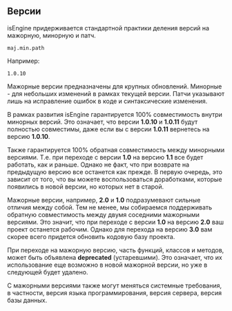 ## Версии

isEngine придерживается стандартной практики деления версий на мажорную, минорную и патч.

    maj.min.path

Например:

    1.0.10

Мажорные версии предназначены для крупных обновлений. Минорные - для небольших изменений в рамках текущей версии. Патчи указывают лишь на исправление ошибок в коде и синтаксические изменения.

В рамках развития isEngine гарантируется 100% совместимость внутри минорных версий. Это означает, что версии **1.0.10** и **1.0.11** будут полностью совместимы, даже если вы с версии **1.0.11** вернетесь на версию **1.0.10**.

Также гарантируется 100% обратная совместимость между минорными версиями. Т.е. при переходе с версии **1.0** на версию **1.1** все будет работать, как и раньше. Однако не факт, что при возврате на предыдущую версию все останется как прежде. В первую очередь, это зависит от того, что вы можете воспользоваться доработками, которые появились в новой версии, но которых нет в старой.

Мажорные версии, например, **2.0** и **1.0** подразумевают сильные отличия между собой. Тем не менее, мы собираемся поддерживать обратную совместимость между двумя соседними мажорными версиями. Это значит, что при переходе с версии **1.0** на версию **2.0** ваш проект останется рабочим. Однако для перехода на версию **3.0** вам скорее всего придется обновить кодовую базу проекта.

При переходе на мажорную версию, часть функций, классов и методов, может быть объявлена **deprecated** (устаревшими). Это означает, что их использование еще возможно в новой мажорной версии, но уже в следующей будет удалено.

С мажорными версиями также могут меняться системные требования, в частности, версия языка программирования, версия сервера, версия базы данных.
